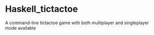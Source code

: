 # Haskell_tictactoe
A command-line tictactoe game with both multiplayer and singleplayer mode available
